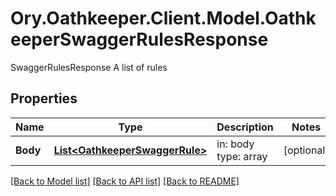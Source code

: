 # Ory.Oathkeeper.Client.Model.OathkeeperSwaggerRulesResponse
SwaggerRulesResponse A list of rules
## Properties

Name | Type | Description | Notes
------------ | ------------- | ------------- | -------------
**Body** | [**List&lt;OathkeeperSwaggerRule&gt;**](OathkeeperSwaggerRule.md) | in: body type: array | [optional] 

[[Back to Model list]](../README.md#documentation-for-models) [[Back to API list]](../README.md#documentation-for-api-endpoints) [[Back to README]](../README.md)

